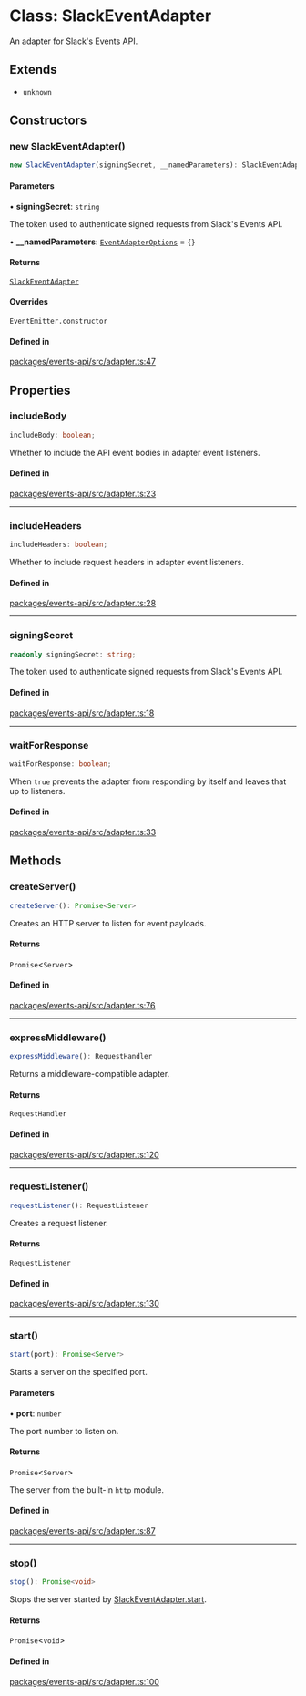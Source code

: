 # Class: SlackEventAdapter

An adapter for Slack's Events API.

## Extends

- `unknown`

## Constructors

### new SlackEventAdapter()

```ts
new SlackEventAdapter(signingSecret, __namedParameters): SlackEventAdapter
```

#### Parameters

• **signingSecret**: `string`

The token used to authenticate signed requests from Slack's Events API.

• **\_\_namedParameters**: [`EventAdapterOptions`](../interfaces/EventAdapterOptions.md) = `{}`

#### Returns

[`SlackEventAdapter`](SlackEventAdapter.md)

#### Overrides

`EventEmitter.constructor`

#### Defined in

[packages/events-api/src/adapter.ts:47](https://github.com/slackapi/node-slack-sdk/blob/main/packages/events-api/src/adapter.ts#L47)

## Properties

### includeBody

```ts
includeBody: boolean;
```

Whether to include the API event bodies in adapter event listeners.

#### Defined in

[packages/events-api/src/adapter.ts:23](https://github.com/slackapi/node-slack-sdk/blob/main/packages/events-api/src/adapter.ts#L23)

***

### includeHeaders

```ts
includeHeaders: boolean;
```

Whether to include request headers in adapter event listeners.

#### Defined in

[packages/events-api/src/adapter.ts:28](https://github.com/slackapi/node-slack-sdk/blob/main/packages/events-api/src/adapter.ts#L28)

***

### signingSecret

```ts
readonly signingSecret: string;
```

The token used to authenticate signed requests from Slack's Events API.

#### Defined in

[packages/events-api/src/adapter.ts:18](https://github.com/slackapi/node-slack-sdk/blob/main/packages/events-api/src/adapter.ts#L18)

***

### waitForResponse

```ts
waitForResponse: boolean;
```

When `true` prevents the adapter from responding by itself and leaves that up to listeners.

#### Defined in

[packages/events-api/src/adapter.ts:33](https://github.com/slackapi/node-slack-sdk/blob/main/packages/events-api/src/adapter.ts#L33)

## Methods

### createServer()

```ts
createServer(): Promise<Server>
```

Creates an HTTP server to listen for event payloads.

#### Returns

`Promise`\<`Server`\>

#### Defined in

[packages/events-api/src/adapter.ts:76](https://github.com/slackapi/node-slack-sdk/blob/main/packages/events-api/src/adapter.ts#L76)

***

### expressMiddleware()

```ts
expressMiddleware(): RequestHandler
```

Returns a middleware-compatible adapter.

#### Returns

`RequestHandler`

#### Defined in

[packages/events-api/src/adapter.ts:120](https://github.com/slackapi/node-slack-sdk/blob/main/packages/events-api/src/adapter.ts#L120)

***

### requestListener()

```ts
requestListener(): RequestListener
```

Creates a request listener.

#### Returns

`RequestListener`

#### Defined in

[packages/events-api/src/adapter.ts:130](https://github.com/slackapi/node-slack-sdk/blob/main/packages/events-api/src/adapter.ts#L130)

***

### start()

```ts
start(port): Promise<Server>
```

Starts a server on the specified port.

#### Parameters

• **port**: `number`

The port number to listen on.

#### Returns

`Promise`\<`Server`\>

The server from the built-in `http` module.

#### Defined in

[packages/events-api/src/adapter.ts:87](https://github.com/slackapi/node-slack-sdk/blob/main/packages/events-api/src/adapter.ts#L87)

***

### stop()

```ts
stop(): Promise<void>
```

Stops the server started by [SlackEventAdapter.start](SlackEventAdapter.md#start).

#### Returns

`Promise`\<`void`\>

#### Defined in

[packages/events-api/src/adapter.ts:100](https://github.com/slackapi/node-slack-sdk/blob/main/packages/events-api/src/adapter.ts#L100)
